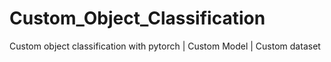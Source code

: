 # Custom_Object_Classification
Custom object classification with pytorch | Custom Model | Custom dataset
